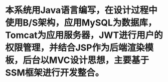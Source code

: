 # 本系统用Java语言编写，在设计过程中使用B/S架构，应用MySQL为数据库，Tomcat为应用服务器，JWT进行用户的权限管理，并结合JSP作为后端渲染模板，后台以MVC设计思想，主要基于SSM框架进行开发整合。
